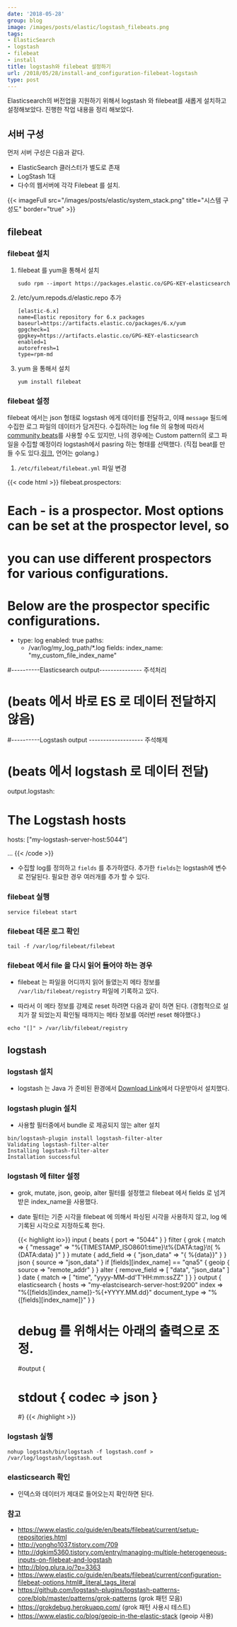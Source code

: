 ```yaml
---
date: '2018-05-28'
group: blog
image: /images/posts/elastic/logstash_filebeats.png
tags:
- ElasticSearch
- logstash
- filebeat
- install
title: logstash와 filebeat 설정하기
url: /2018/05/28/install-and_configuration-filebeat-logstash
type: post
---
```



Elasticsearch의 버전업을 지원하기 위해서 logstash 와 filebeat를 새롭게 설치하고 설정해보았다. 진행한 작업 내용을 정리 해보았다.

<!--more-->

## 서버 구성
먼저 서버 구성은 다음과 같다.
- ElasticSearch 클러스터가 별도로 존재
- LogStash 1대
- 다수의 웹서버에 각각 Filebeat 를 설치.

{{< imageFull src="/images/posts/elastic/system_stack.png" title="시스템 구성도" border="true" >}}

## filebeat

### filebeat 설치

1. filebeat 를 yum을 통해서 설치

    ```
    sudo rpm --import https://packages.elastic.co/GPG-KEY-elasticsearch
    ```

2. /etc/yum.repods.d/elastic.repo 추가

    ```
    [elastic-6.x]
    name=Elastic repository for 6.x packages
    baseurl=https://artifacts.elastic.co/packages/6.x/yum
    gpgcheck=1
    gpgkey=https://artifacts.elastic.co/GPG-KEY-elasticsearch
    enabled=1
    autorefresh=1
    type=rpm-md
    ```

3. yum 을 통해서 설치

    ```
    yum install filebeat
    ```

### filebeat 설정

filebeat 에서는 json 형태로 logstash 에게 데이터를 전달하고, 이때 `message` 필드에 수집한 로그 파일의 데이터가 담겨진다.
수집하려는 log file 의 유형에 따라서 [community beats](https://www.elastic.co/guide/en/beats/libbeat/current/community-beats.html)를 사용할 수도 있지만,
나의 경우에는 Custom pattern의 로그 파일을 수집할 예정이라 logstash에서 pasring 하는 형태를 선택했다. (직접 beat를 만들 수도 있다.[링크](https://www.elastic.co/blog/build-your-own-beat), 언어는 golang.)


1. `/etc/filebeat/filebeat.yml` 파일 변경

{{< code html >}}
filebeat.prospectors:

# Each - is a prospector. Most options can be set at the prospector level, so
# you can use different prospectors for various configurations.
# Below are the prospector specific configurations.

- type: log
  enabled: true
  paths:
    - /var/log/my_log_path/*.log
  fields:
    index_name: "my_custom_file_index_name"

#----------Elasticsearch output--------------- 주석처리
# (beats 에서 바로 ES 로 데이터 전달하지 않음)


#----------Logstash output ------------------- 주석해제
# (beats 에서 logstash 로 데이터 전달)

output.logstash:
  # The Logstash hosts
  hosts: ["my-logstash-server-host:5044"]

...
{{< /code >}}

* 수집할 log를 정의하고 `fields` 를 추가하였다. 추가한 `fields`는 logstash에 변수로 전달된다. 필요한 경우 여러개를 추가 할 수 있다.

### filebeat 실행

```
service filebeat start
```

### filebeat 데몬 로그 확인

```
tail -f /var/log/filebeat/filebeat
```

### filebeat 에서 file 을 다시 읽어 들어야 하는 경우

* filebeat 는 파일을 어디까지 읽어 들였는지 메타 정보를 `/var/lib/filebeat/registry` 파일에 기록하고 있다.

* 따라서 이 메타 정보를 강제로 reset 하려면 다음과 같이 하면 된다. (경험적으로 설치가 잘 되었는지 확인될 때까지는 메타 정보를 여러번 reset 해야했다.)

```
echo "[]" > /var/lib/filebeat/registry
```

## logstash

### logstash 설치

* logstash 는 Java 가 준비된 환경에서 [Download Link](https://www.elastic.co/downloads/logstash)에서 다운받아서 설치했다.

### logstash plugin 설치

* 사용할 필터중에서 bundle 로 제공되지 않는 alter 설치

```
bin/logstash-plugin install logstash-filter-alter
Validating logstash-filter-alter
Installing logstash-filter-alter
Installation successful
```

### logstash 에 filter 설정

* grok, mutate, json, geoip, alter 필터를 설정했고 filebeat 에서 fields 로 넘겨받은 index_name을 사용했다.

* date 필터는 기준 시각을 filebeat 에 의해서 파싱된 시각을 사용하지 않고, log 에 기록된 시각으로 지정하도록 한다.

    {{< highlight io>}}
    input {
      beats {
        port => "5044"
      }
    }
    filter {
      grok {
        match => { "message" => "%{TIMESTAMP_ISO8601:time}\t%{DATA:tag}\t{ % {DATA:data} }" }
      }
      mutate {
        add_field => { "json_data" => "{ %{data}}" }
      }
      json {
        source => "json_data"
      }
      if [fields][index_name] == "qna5" {
        geoip {
          source => "remote_addr"
        }
      }
      alter {
          remove_field => [ "data", "json_data" ]
      }
      date {
        match => [ "time", "yyyy-MM-dd'T'HH:mm:ssZZ" ]
      }
    }
    output {
      elasticsearch {
        hosts => "my-elastcisearch-server-host:9200"
        index => "%{[fields][index_name]}-%{+YYYY.MM.dd}"
        document_type => "%{[fields][index_name]}"
      }
    }
    # debug 를 위해서는 아래의 출력으로 조정.
    #output {
    #  stdout { codec => json }
    #}
    {{< /highlight >}}


### logstash 실행

```
nohup logstash/bin/logstash -f logstash.conf > /var/log/logstash/logstash.out
```


### elasticsearch 확인

* 인덱스와 데이터가 제대로 들어오는지 확인하면 된다.


### 참고
  - https://www.elastic.co/guide/en/beats/filebeat/current/setup-repositories.html
  - http://yongho1037.tistory.com/709
  - http://dgkim5360.tistory.com/entry/managing-multiple-heterogeneous-inputs-on-filebeat-and-logstash
  - http://blog.plura.io/?p=3363
  - https://www.elastic.co/guide/en/beats/filebeat/current/configuration-filebeat-options.html#_literal_tags_literal
  - https://github.com/logstash-plugins/logstash-patterns-core/blob/master/patterns/grok-patterns (grok 패턴 모음)
  - https://grokdebug.herokuapp.com/ (grok 패턴 사용시 테스트)
  - https://www.elastic.co/blog/geoip-in-the-elastic-stack (geoip 사용)